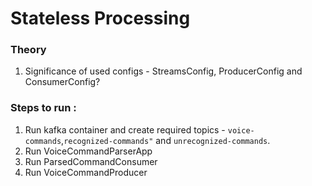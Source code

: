 # Stateless Processing

### Theory
1. Significance of used configs - StreamsConfig, ProducerConfig and ConsumerConfig?


### Steps to run :
1. Run kafka container and create required topics - ```voice-commands```,```recognized-commands"``` and ```unrecognized-commands```.
2. Run VoiceCommandParserApp
3. Run ParsedCommandConsumer
4. Run VoiceCommandProducer